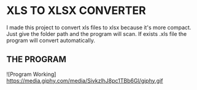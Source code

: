 # XLS TO XLSX CONVERTER

I made this project to convert xls files to xlsx because it's more compact. Just give the folder path and the program will scan. If exists .xls file the program will convert automatically.

## THE PROGRAM

![Program Working] https://media.giphy.com/media/SivkzlhJ8pc1TBb6Gl/giphy.gif